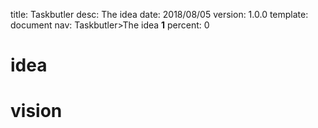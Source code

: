 title:      Taskbutler
desc:       The idea
date:       2018/08/05
version:    1.0.0
template:   document
nav:        Taskbutler>The idea __1__
percent:    0


# idea
# 
# vision

